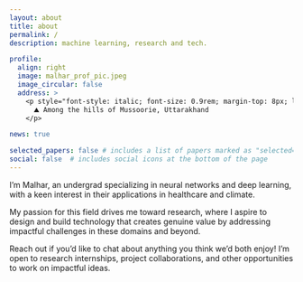 ```yaml
---
layout: about
title: about
permalink: /
description: machine learning, research and tech.

profile:
  align: right
  image: malhar_prof_pic.jpeg
  image_circular: false
  address: >
    <p style="font-style: italic; font-size: 0.9rem; margin-top: 8px; line-height: 1.4; color: #6c757d !important;" class="dark:text-gray-400">
      ⛰️ Among the hills of Mussoorie, Uttarakhand
    </p>

news: true

selected_papers: false # includes a list of papers marked as "selected={true}"
social: false  # includes social icons at the bottom of the page
---
```

I’m Malhar, an undergrad specializing in neural networks and deep learning, with a keen interest in their applications in healthcare and climate.

My passion for this field drives me toward research, where I aspire to design and build technology that creates genuine value by addressing impactful challenges in these domains and beyond.

Reach out if you’d like to chat about anything you think we’d both enjoy! I’m open to research internships, project collaborations, and other opportunities to work on impactful ideas.
